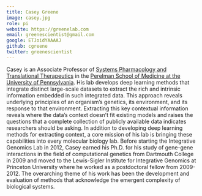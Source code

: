 ```yaml
---
title: Casey Greene
image: casey.jpg
role: pi
website: https://greenelab.com
email: greenescientist@gmail.com
google: ETJoidYAAAAJ
github: cgreene
twitter: greenescientist
---
```


Casey is an Associate Professor of [Systems Pharmacology and Translational Therapeutics](https://www.med.upenn.edu/syspharmatt/) in the [Perelman School of Medicine at the University of Pennsylvania](https://www.med.upenn.edu/).
His lab develops deep learning methods that integrate distinct large-scale datasets to extract the rich and intrinsic information embedded in such integrated data.
This approach reveals underlying principles of an organism’s genetics, its environment, and its response to that environment.
Extracting this key contextual information reveals where the data’s context doesn’t fit existing models and raises the questions that a complete collection of publicly available data indicates researchers should be asking.
In addition to developing deep learning methods for extracting context, a core mission of his lab is bringing these capabilities into every molecular biology lab.
Before starting the Integrative Genomics Lab in 2012, Casey earned his Ph.D. for his study of gene-gene interactions in the field of computational genetics from Dartmouth College in 2009 and moved to the Lewis-Sigler Institute for Integrative Genomics at Princeton University where he worked as a postdoctoral fellow from 2009-2012.
The overarching theme of his work has been the development and evaluation of methods that acknowledge the emergent complexity of biological systems.

